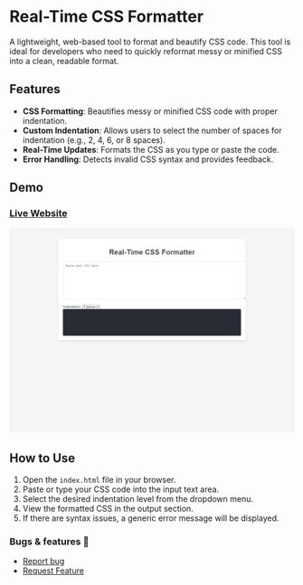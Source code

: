 # Real-Time CSS Formatter

A lightweight, web-based tool to format and beautify CSS code. This tool is ideal for developers who need to quickly reformat messy or minified CSS into a clean, readable format.

## Features

- **CSS Formatting**: Beautifies messy or minified CSS code with proper indentation.
- **Custom Indentation**: Allows users to select the number of spaces for indentation (e.g., 2, 4, 6, or 8 spaces).
- **Real-Time Updates**: Formats the CSS as you type or paste the code.
- **Error Handling**: Detects invalid CSS syntax and provides feedback.

## Demo

### [Live Website](https://velimirpaleksic.github.io/real-time-css-formatter/)
![Demo Screenshot](screenshot.png)

## How to Use

1. Open the `index.html` file in your browser.
2. Paste or type your CSS code into the input text area.
3. Select the desired indentation level from the dropdown menu.
4. View the formatted CSS in the output section.
5. If there are syntax issues, a generic error message will be displayed.

### Bugs & features 🧩
- [Report bug](https://github.com/velimirpaleksic/real-time-css-formatter/issues)
- [Request Feature](https://github.com/velimirpaleksic/real-time-css-formatter/issues)